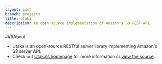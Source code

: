 ```yaml
---
layout: post
branch: projects
title: Utaka
description: An open source implementation of Amazon's S3 REST API.
---
```


###About

* Utaka is an open-source RESTful server library implementing Amazon's S3 server API.
* Check out [Utaka's homepage](http://mattmillr.github.com/utaka/) for more information or [view the source](http://github.com/mattmillr/utaka/). 
